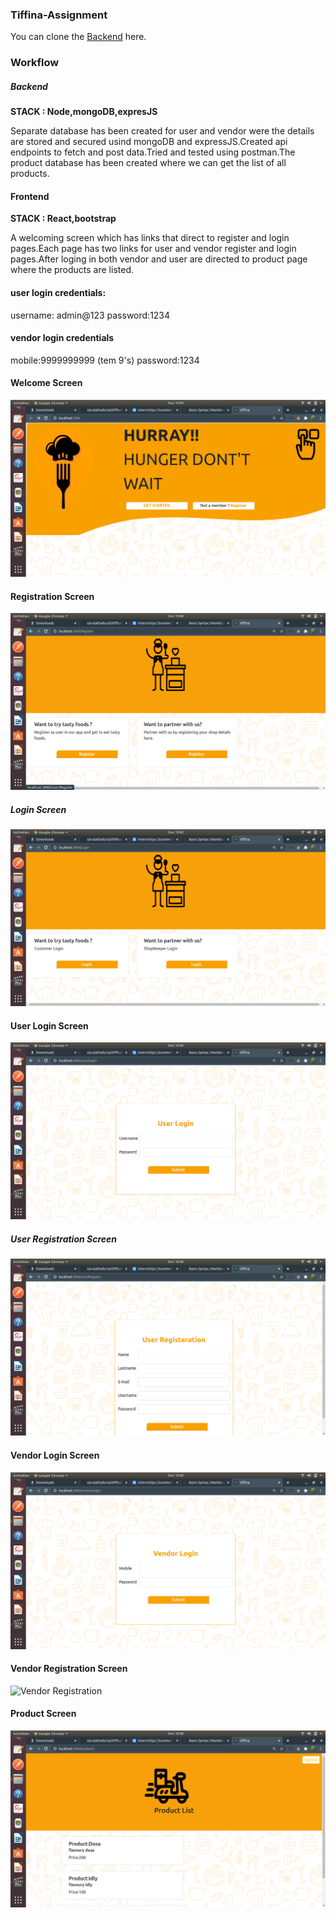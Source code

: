 ### Tiffina-Assignment

You can clone the [Backend](https://github.com/sarulathadurai/tiffina-backend) here.

### Workflow

##### Backend

**STACK : Node,mongoDB,expresJS**

Separate database has been created for user and vendor were the details are stored and secured usind mongoDB and expressJS.Created api endpoints to fetch and post data.Tried and tested using postman.The product database has been created where we can get the list of all products.

#### Frontend


**STACK : React,bootstrap**

A welcoming screen which has links that direct to register and login pages.Each page has two links for user and vendor register and login pages.After loging in both vendor and user are directed to product page where the products are listed.


#### user login credentials:

username: admin@123
password:1234

#### vendor login credentials

mobile:9999999999 (tem 9's)
password:1234

#### Welcome Screen

![Welcome Page](screenshots/welcome.png)

#### Registration Screen
![Registration](screenshots/Register.png)

##### Login Screen
![Login](screenshots/Log-wel.png)

#### User Login Screen
![User Login](screenshots/userLog.png)

##### User Registration Screen
![User Registration](screenshots/userReg.png)

#### Vendor Login Screen
![Vendor Login](screenshots/vendorLog.png)

#### Vendor Registration Screen
![Vendor Registration](screenshots/vendorRegistration.png)

#### Product Screen
![Product List](screenshots/Product.png)
